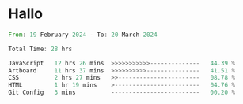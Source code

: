 # Hallo
<!--START_SECTION:waka-->

```rust
From: 19 February 2024 - To: 20 March 2024

Total Time: 28 hrs

JavaScript   12 hrs 26 mins  >>>>>>>>>>>--------------   44.39 %
Artboard     11 hrs 37 mins  >>>>>>>>>>---------------   41.51 %
CSS          2 hrs 27 mins   >>-----------------------   08.78 %
HTML         1 hr 19 mins    >------------------------   04.76 %
Git Config   3 mins          -------------------------   00.20 %
```

<!--END_SECTION:waka-->
